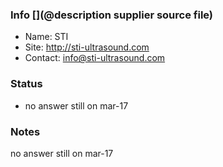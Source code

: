 ### Info [](@description supplier source file)

* Name: STI
* Site:  http://sti-ultrasound.com
* Contact: info@sti-ultrasound.com

### Status

* no answer still on mar-17

### Notes
 
no answer still on mar-17
